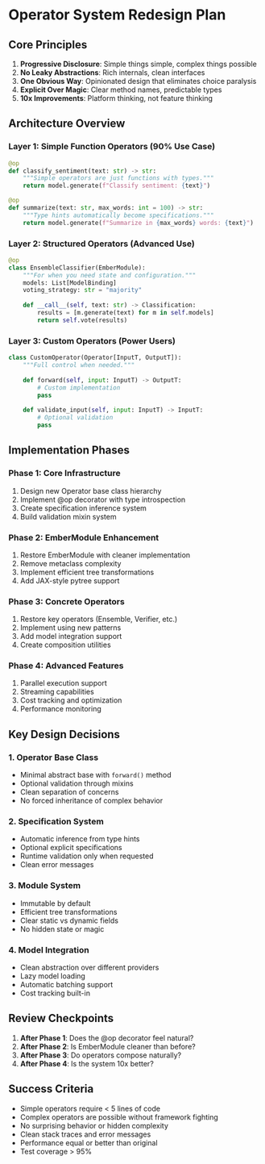 # Operator System Redesign Plan

## Core Principles
1. **Progressive Disclosure**: Simple things simple, complex things possible
2. **No Leaky Abstractions**: Rich internals, clean interfaces
3. **One Obvious Way**: Opinionated design that eliminates choice paralysis
4. **Explicit Over Magic**: Clear method names, predictable types
5. **10x Improvements**: Platform thinking, not feature thinking

## Architecture Overview

### Layer 1: Simple Function Operators (90% Use Case)
```python
@op
def classify_sentiment(text: str) -> str:
    """Simple operators are just functions with types."""
    return model.generate(f"Classify sentiment: {text}")

@op
def summarize(text: str, max_words: int = 100) -> str:
    """Type hints automatically become specifications."""
    return model.generate(f"Summarize in {max_words} words: {text}")
```

### Layer 2: Structured Operators (Advanced Use)
```python
@op
class EnsembleClassifier(EmberModule):
    """For when you need state and configuration."""
    models: List[ModelBinding]
    voting_strategy: str = "majority"
    
    def __call__(self, text: str) -> Classification:
        results = [m.generate(text) for m in self.models]
        return self.vote(results)
```

### Layer 3: Custom Operators (Power Users)
```python
class CustomOperator(Operator[InputT, OutputT]):
    """Full control when needed."""
    
    def forward(self, input: InputT) -> OutputT:
        # Custom implementation
        pass
    
    def validate_input(self, input: InputT) -> InputT:
        # Optional validation
        pass
```

## Implementation Phases

### Phase 1: Core Infrastructure
1. Design new Operator base class hierarchy
2. Implement @op decorator with type introspection
3. Create specification inference system
4. Build validation mixin system

### Phase 2: EmberModule Enhancement
1. Restore EmberModule with cleaner implementation
2. Remove metaclass complexity
3. Implement efficient tree transformations
4. Add JAX-style pytree support

### Phase 3: Concrete Operators
1. Restore key operators (Ensemble, Verifier, etc.)
2. Implement using new patterns
3. Add model integration support
4. Create composition utilities

### Phase 4: Advanced Features
1. Parallel execution support
2. Streaming capabilities
3. Cost tracking and optimization
4. Performance monitoring

## Key Design Decisions

### 1. Operator Base Class
- Minimal abstract base with `forward()` method
- Optional validation through mixins
- Clean separation of concerns
- No forced inheritance of complex behavior

### 2. Specification System
- Automatic inference from type hints
- Optional explicit specifications
- Runtime validation only when requested
- Clean error messages

### 3. Module System
- Immutable by default
- Efficient tree transformations
- Clear static vs dynamic fields
- No hidden state or magic

### 4. Model Integration
- Clean abstraction over different providers
- Lazy model loading
- Automatic batching support
- Cost tracking built-in

## Review Checkpoints

1. **After Phase 1**: Does the @op decorator feel natural?
2. **After Phase 2**: Is EmberModule cleaner than before?
3. **After Phase 3**: Do operators compose naturally?
4. **After Phase 4**: Is the system 10x better?

## Success Criteria
- Simple operators require < 5 lines of code
- Complex operators are possible without framework fighting
- No surprising behavior or hidden complexity
- Clean stack traces and error messages
- Performance equal or better than original
- Test coverage > 95%